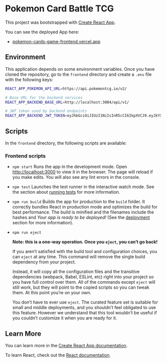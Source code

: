 # Pokemon Card Battle TCG

This project was bootstrapped with
[Create React App](https://github.com/facebook/create-react-app).

You can see the deployed App here:

- [pokemon-cards-game-frontend.vercel.app](https://pokemon-cards-game-frontend.vercel.app/)

## Environment

This application depends on some environment variables. Once you have cloned the
repository, go to the `frontend` directory and create a `.env` file with the
following keys:

```bash
REACT_APP_POKEMON_API_URL=https://api.pokemontcg.io/v2/

# Base URL for the backend services
REACT_APP_BACKEND_BASE_URL=http://localhost:3004/api/v1/

# JWT token used by backend endpoints
REACT_APP_BACKEND_JWT_TOKEN=eyJhbGciOiJIUzI1NiIsInR5cCI6IkpXVCJ9.eyJkYXRhIjoiMTcyNDgxMzAzNDQ1MCIsImlhdCI6MTcyNDgxMzAzNCwiZXhwIjoxNzI1NDE3ODM0fQ.hB9rwmd9gJVYJFBare0Jt47EBpNKHalGvTKW92Xa3N8
```

## Scripts

In the `frontend` directory, the following scripts are available:

### Frontend scripts

- `npm start` Runs the app in the development mode. Open
  [http://localhost:3000](http://localhost:3000) to view it in the browser. The
  page will reload if you make edits. You will also see any lint errors in the
  console.

- `npm test` Launches the test runner in the interactive watch mode. See the
  section about
  [running tests](https://facebook.github.io/create-react-app/docs/running-tests)
  for more information.

- `npm run build` Builds the app for production to the `build` folder. It
  correctly bundles React in production mode and optimizes the build for best
  performance. The build is minified and the filenames include the hashes and
  _Your app is ready to be deployed!_ (See the
  [deployment](https://facebook.github.io/create-react-app/docs/deployment)
  section for more information).

- `npm run eject`

  **Note: this is a one-way operation. Once you `eject`, you can’t go back!**

  If you aren’t satisfied with the build tool and configuration choices, you can
  `eject` at any time. This command will remove the single build dependency from
  your project.

  Instead, it will copy all the configuration files and the transitive
  dependencies (webpack, Babel, ESLint, etc) right into your project so you have
  full control over them. All of the commands except `eject` will still work,
  but they will point to the copied scripts so you can tweak them. At this point
  you’re on your own.

  You don’t have to ever use `eject`. The curated feature set is suitable for
  small and middle deployments, and you shouldn’t feel obligated to use this
  feature. However we understand that this tool wouldn’t be useful if you
  couldn’t customize it when you are ready for it.

## Learn More

You can learn more in the
[Create React App documentation](https://facebook.github.io/create-react-app/docs/getting-started).

To learn React, check out the [React documentation](https://reactjs.org/).

